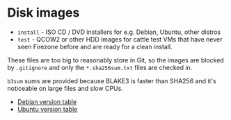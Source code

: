 # Disk images

- `install` - ISO CD / DVD installers for e.g. Debian, Ubuntu, other 
distros
- `test` - QCOW2 or other HDD images for cattle test VMs that have never 
seen Firezone before and are ready for a clean install.

These files are too big to reasonably store in Git, so the images are 
blocked by `.gitignore` and only the `*.sha256sum.txt` files are checked 
in.

`b3sum` sums are provided because BLAKE3 is faster than SHA256 and it's noticeable on large files and slow CPUs.

- [Debian version table](https://en.wikipedia.org/wiki/Debian_version_history#Release_table)
- [Ubuntu version table](https://en.wikipedia.org/wiki/Ubuntu_version_history#Table_of_versions)
